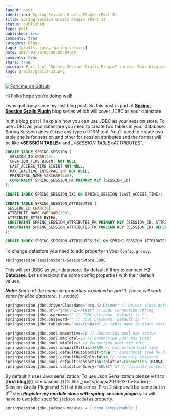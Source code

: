 ```yaml
---
layout: post
identifier: Spring-Session Grails Plugin (Part 3)
title: Spring-Session Grails Plugin (Part 3)
status: published
type: post
published: true
comments: true
category: blogs
tags: [grails, java, spring-session]
date: 2017-03-30T00:00:00-04:00
comments: true
share: true
excerpt: Part 3 of "Spring Session Grails Plugin" series. This blog series will cover JDBC Data store.
logo: grails/grails-32.png
---
```

<a href="https://github.com/jeetmp3/spring-session" target="_blank"><img class="fork-me-on-github" src="https://camo.githubusercontent.com/e7bbb0521b397edbd5fe43e7f760759336b5e05f/68747470733a2f2f73332e616d617a6f6e6177732e636f6d2f6769746875622f726962626f6e732f666f726b6d655f72696768745f677265656e5f3030373230302e706e67" alt="Fork me on GitHub" data-canonical-src="https://s3.amazonaws.com/github/ribbons/forkme_right_green_007200.png"></a>

Hi Folks hope you're doing well!

I was quit busy since my last blog post. So this post is part of <a href="{{ site.baseurl }}/search/Spring-Session" target="_blank">__Spring-Session Grails Plugin__</a> blog series which will cover JDBC as your datastore. 

In this blog post I'll explain how you can use JDBC as your session store. To use JDBC as your datastore you need to create two tables in your database. Spring Session doesn't use any type of ORM tool. You'll need to create two table one is for session and other for session attributes and the format will be like __&lt;SESSION TABLE&gt;__ and __&lt;SESSION TABLE&gt;_ATTRIBUTES__".

```sql
CREATE TABLE SPRING_SESSION (
  SESSION_ID CHAR(36),
  CREATION_TIME BIGINT NOT NULL,
  LAST_ACCESS_TIME BIGINT NOT NULL,
  MAX_INACTIVE_INTERVAL INT NOT NULL,
  PRINCIPAL_NAME VARCHAR(100),
  CONSTRAINT SPRING_SESSION_PK PRIMARY KEY (SESSION_ID)
);

CREATE INDEX SPRING_SESSION_IX1 ON SPRING_SESSION (LAST_ACCESS_TIME);

CREATE TABLE SPRING_SESSION_ATTRIBUTES (
 SESSION_ID CHAR(36),
 ATTRIBUTE_NAME VARCHAR(200),
 ATTRIBUTE_BYTES BYTEA,
 CONSTRAINT SPRING_SESSION_ATTRIBUTES_PK PRIMARY KEY (SESSION_ID, ATTRIBUTE_NAME),
 CONSTRAINT SPRING_SESSION_ATTRIBUTES_FK FOREIGN KEY (SESSION_ID) REFERENCES SPRING_SESSION(SESSION_ID) ON DELETE CASCADE
);

CREATE INDEX SPRING_SESSION_ATTRIBUTES_IX1 ON SPRING_SESSION_ATTRIBUTES (SESSION_ID);
```
To change datastore you need to add property in your `Config.groovy`.

```groovy
springsession.sessionStore=SessionStore.JDBC
```

This will set JDBC as your datastore. By default it'll try to connect __H2 Database__. Let's checkout the some config properties with their default values.

***Note:*** *Some of the common properties explained in part 1. Those will work same for jdbc datastore*.
{: .notice}

```groovy
springsession.jdbc.driverClassName="org.h2.Driver" // Driver class default is H2 driver
springsession.jdbc.url="jdbc:h2:~/test" // JDBC Connection string
springsession.jdbc.username="" // JDBC username. Default is "".
springsession.jdbc.password="" // JDBC password. Default is "".
springsession.jdbc.tableName="SessionData" // table name to store sessions

springsession.jdbc.pool.maxActive=10 // Connection pool max active
springsession.jdbc.pool.maxTotal=20 // Connection pool max total
springsession.jdbc.pool.minIdle=3 // Connection pool min idle
springsession.jdbc.pool.maxWaitMillis=10000 // Connection wait time
springsession.jdbc.pool.defaultAutoCommit=true // autocommit true by default
springsession.jdbc.pool.defaultReadOnly=false // read only sessions
springsession.jdbc.pool.defaultTransactionIsolation=Connection.TRANSACTION_READ_COMMITTED // transaction isolation  
springsession.jdbc.pool.validationQuery="SELECT 1" // Validate connection query  
```

By default it uses Java serialization. To use Json Serialization please visit to [__first blog__]({{ site.baseurl }}{% link _posts/blogs/2016-12-15-Spring-Session-Grails-Plugin.md %}) of this series. First 2 steps will be same but in 3<sup>rd</sup> step __*Register my module class with spring-session plugin*__ you will have to use jdbc specific `jackson.modules` property.

```groovy
springsession.jdbc.jackson.modules = ['demo.SimpleModule']
```
